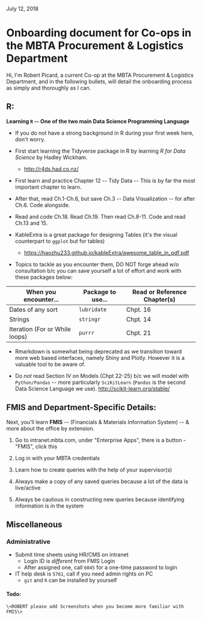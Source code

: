 July 12, 2018

# Onboarding document for Co-ops in the MBTA Procurement & Logistics Department

Hi, I'm Robert Picard, a current Co-op at the MBTA Procurement & Logistics Department, and in the following bullets, will detail the onboarding process as simply and thoroughly as I can. 

## R:

**Learning `R` -- One of the two main Data Science Programming Language**

  - If you do not have a strong background in R during your first week here, don't worry.

  - First start learning the Tidyverse package in R by learning *R for Data Science* by Hadley Wickham.

    - http://r4ds.had.co.nz/

  - First learn and practice Chapter 12 -- Tidy Data -- This is by far the most important chapter to learn.

  - After that, read Ch.1-Ch.6, but save Ch.3 -- Data Visualization -- for after Ch.6. Code alongside.

  - Read and code Ch.18. Read Ch.19. Then read Ch.8-11. Code and read Ch.13 and 15.

  - KableExtra is a great package for designing Tables (it's the visual counterpart to `ggplot` but for tables)

      - <https://haozhu233.github.io/kableExtra/awesome_table_in_pdf.pdf>

  - Topics to tackle as you encounter them, DO NOT forge ahead w/o consultation b/c you can save yourself a lot of effort and work with these packages below:

  |When you encounter...           |Package to use...    |Read or Reference Chapter(s)  |
  |--------------------------------|-------------------  |------------------------------|
  |Dates of any sort               |`lubridate`          |Chpt. 16                      |
  |Strings                         |`stringr`            |Chpt. 14                      |
  |Iteration (For or While loops)  |`purrr`              |Chpt. 21                      |

  - Rmarkdown is somewhat being deprecated as we transition toward more web based interfaces, namely Shiny and Plotly. However it is a valuable tool to be aware of.

  - Do *not* read Section IV on Models (Chpt 22-25) b/c we will model with `Python/Pandas` -- more particularly `SciKitLearn` (`Pandas` is the second Data Science Language we use). http://scikit-learn.org/stable/

## FMIS and Department-Specific Details:

Next, you'll learn **FMIS** -- (Financials & Materials Information System) -- & more about the office by extension.

  1. Go to intranet.mbta.com, under "Enterprise Apps", there is a button - "FMIS", click this

  2. Log in with your MBTA credentials

  3. Learn how to create queries with the help of your supervisor(s)

  4. Always make a copy of any saved queries because a lot of the data is live/active

  5. Always be cautious in constructing new queries because identifying information is in the system

## Miscellaneous

### Administrative

  * Submit time sheets using HR/CMS on intranet
    * Login ID is *different* from FMIS Login
    * After assigned one, call `6045` for a one-time password to login
  * IT help desk is  `5761`, call if you need admin rights on PC
    * `git` and `R` can be installed by yourself

#### Todo:
    \<ROBERT please add Screenshots when you become more familiar with
    FMIS\>
